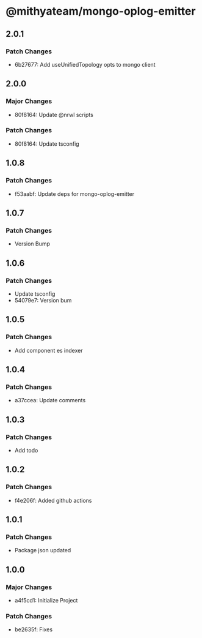 # @mithyateam/mongo-oplog-emitter

## 2.0.1

### Patch Changes

- 6b27677: Add useUnifiedTopology opts to mongo client

## 2.0.0

### Major Changes

- 80f8164: Update @nrwl scripts

### Patch Changes

- 80f8164: Update tsconfig

## 1.0.8

### Patch Changes

- f53aabf: Update deps for mongo-oplog-emitter

## 1.0.7

### Patch Changes

- Version Bump

## 1.0.6

### Patch Changes

- Update tsconfig
- 54079e7: Version bum

## 1.0.5

### Patch Changes

- Add component es indexer

## 1.0.4

### Patch Changes

- a37ccea: Update comments

## 1.0.3

### Patch Changes

- Add todo

## 1.0.2

### Patch Changes

- f4e206f: Added github actions

## 1.0.1

### Patch Changes

- Package json updated

## 1.0.0

### Major Changes

- a4f5cd1: Initialize Project

### Patch Changes

- be2635f: Fixes
